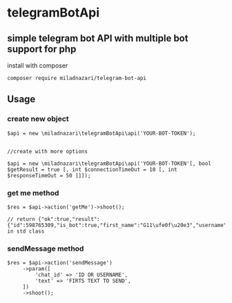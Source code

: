 # telegramBotApi

## simple telegram bot API with multiple bot support for php

install with composer

```
composer require miladnazari/telegram-bot-api
```


## Usage

### create new object
```
$api = new \miladnazari\telegramBotApi\api('YOUR-BOT-TOKEN');


//create with more options

$api = new \miladnazari\telegramBotApi\api('YOUR-BOT-TOKEN'[, bool $getResult = true [, int $connectionTimeOut = 10 [, int $responseTimeOut = 50 ]]]);
```

### get me method

```
$res = $api->action('getMe')->shoot();

// return {"ok":true,"result":{"id":598765309,"is_bot":true,"first_name":"G11\ufe0f\u20e3","username":"mnrG1bot"}} in std class
```

### sendMessage method

```
$res = $api->action('sendMessage')
     ->param([
         'chat_id' => 'ID OR USERNAME',
         'text' => 'FIRTS TEXT TO SEND',
     ])
     ->shoot();
```
